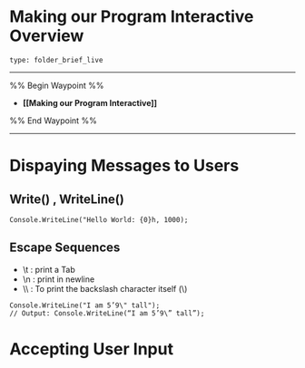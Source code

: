 # Making our Program Interactive Overview
 
```ccard
type: folder_brief_live
```
 
---
%% Begin Waypoint %%
- **[[Making our Program Interactive]]**

%% End Waypoint %%

---

# Dispaying Messages to Users
## Write() , WriteLine()
```CSharp
Console.WriteLine("Hello World: {0}h, 1000); 
```
## Escape Sequences
- \t : print a Tab
- \n : print in newline
- \\\ : To print the backslash character itself (\\) 
```CSharp
Console.WriteLine("I am 5’9\" tall");
// Output: Console.WriteLine(“I am 5’9\” tall”);
```
# Accepting User Input
